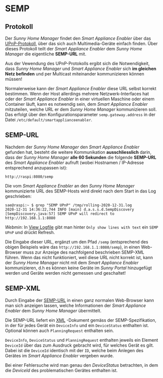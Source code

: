 # SEMP
## Protokoll
Der *Sunny Home Manager* findet den *Smart Appliance Enabler* über das [UPnP-Protokoll](https://de.wikipedia.org/wiki/Universal_Plug_and_Play), über das sich auch Multimedia-Geräte einfach finden. Über dieses Protokoll teilt der *Smart Appliance Enabler* dem *Sunny Home Manager* die eigentliche **SEMP-URL** mit.

Aus der Vewendung des UPnP-Protokolls ergibt sich die Notwendigkeit, dass *Sunny Home Manager* und *Smart Appliance Enabler* sich **im gleichen Netz befinden** und per Multicast miteinander kommunizieren können müssen!

Normalerweise kann der *Smart Appliance Enabler* diese URL selbst korrekt bestimmen. Wenn der Host allerdings mehrere Netzwerk-Interfaces hat oder der *Smart Appliance Enabler* in einer virtuellen Maschine oder einem Container läuft, kann es notwendig sein, dem *Smart Appliance Enabler* mitzuteilen, welche URL er dem *Sunny Home Manager* kommunizieren soll. Das erfolgt über den Konfigurationsparameter `semp.gateway.address` in der Datei `/etc/default/smartapplianceenabler`.

## SEMP-URL
<a name="url">

Nachdem der *Sunny Home Manager* den *Smart Appliance Enabler* gefunden hat, besteht die weitere Kommunikation **ausschliesslich** darin, dass der *Sunny Home Manager* **alle 60 Sekunden** die folgende **SEMP-URL** des *Smart Appliance Enabler* aufruft (wobei Hostnamen / IP-Adresse entsprechend anzupassen ist):
```
http://raspi:8080/semp
```
Die vom *Smart Appliance Enabler* an den *Sunny Home Manager* kommunizierte URL des SEMP-Hosts wird direkt nach dem Start in das Log geschrieben: 

```console
sae@raspi:~ $ grep "SEMP UPnP" /tmp/rolling-2020-12-31.log
2020-12-31 14:36:22,744 INFO [main] d.a.s.s.d.SempDiscovery [SempDiscovery.java:57] SEMP UPnP will redirect to http://192.168.1.1:8080
```

*Webmin*: In [View Logfile](#webmin-logs) gibt man hinter `Only show lines with text` ein `SEMP UPnP` und drückt Refresh.

Die Eingabe dieser URL, ergänzt um den Pfad `/semp` (entsprechend des obigen Beispiels wäre das `http://192.168.1.1:8080/semp`), in einen Web-Browser muss zur Anzeige des nachfolgend beschrieben SEMP-XML führen. Wenn das nicht funktioniert, weil diese URL nicht korrekt ist, kann der *Sunny Home Manager* nicht mit dem *Smart Appliance Enabler* kommunizieren, d.h es können keine Geräte im *Sunny Portal* hinzugefügt werden und Geräte werden nicht gemessen und geschaltet!

## SEMP-XML
<a name="xml">

Durch Eingabe der [SEMP-URL](#url) in einen ganz normalen Web-Browser kann man sich anzeigen lassen, welche Informationen der *Smart Appliance Enabler* dem *Sunny Home Manager* übermittelt.

Die SEMP-URL liefert ein [XML](https://de.wikipedia.org/wiki/Extensible_Markup_Language) -Dokument gemäss der SEMP-Spezifikation, in der für jedes Gerät ein `DeviceInfo` und ein `DeviceStatus` enthalten ist. Optional können auch `PlanningRequest` enthalten sein. 

`DeviceInfo`, `DeviceStatus` und `PlanningRequest` enthalten jeweils ein Element `DeviceId` über das zum Ausdruck gebracht wird, für welches Gerät es gilt. Dabei ist die `DeviceId` identisch mit der `ID`, welche beim Anlegen des Gerätes im *Smart Appliance Enabler* vergeben wurde.

Bei einer Fehlersuche wird man genau den *DeviceStatus* betrachten, in dem die *DeviceId* des problematischen Gerätes enthalten ist.
